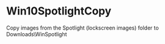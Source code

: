 # Win10SpotlightCopy
Copy images from the Spotlight (lockscreen images) folder to Downloads\WinSpotlight
